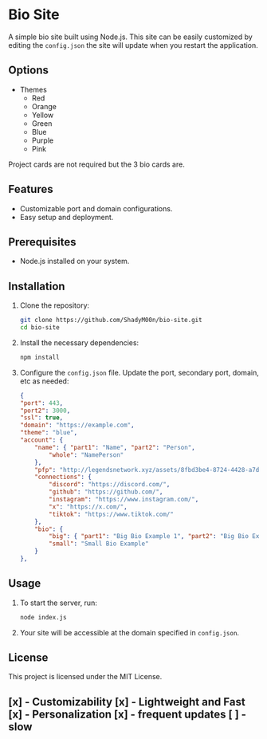 # Bio Site

A simple bio site built using Node.js. This site can be easily customized by editing the `config.json` the site will update when you restart the application.

## Options

- Themes
  - Red
  - Orange
  - Yellow
  - Green
  - Blue
  - Purple
  - Pink

Project cards are not required but the 3 bio cards are.

## Features

- Customizable port and domain configurations.
- Easy setup and deployment.

## Prerequisites

- Node.js installed on your system.

## Installation

1. Clone the repository:

    ```bash
    git clone https://github.com/ShadyM00n/bio-site.git
    cd bio-site
    ```

2. Install the necessary dependencies:

    ```bash
    npm install
    ```

3. Configure the `config.json` file. Update the port, secondary port, domain, etc as needed:

    ```json
    {
    "port": 443,
    "port2": 3000,
    "ssl": true,
    "domain": "https://example.com",
    "theme": "blue",
    "account": {
        "name": { "part1": "Name", "part2": "Person",
            "whole": "NamePerson"
        },
        "pfp": "http://legendsnetwork.xyz/assets/8fbd3be4-8724-4428-a7df-6a6204d64de9.ico",
        "connections": {
            "discord": "https://discord.com/",
            "github": "https://github.com/",
            "instagram": "https://www.instagram.com/",
            "x": "https://x.com/",
            "tiktok": "https://www.tiktok.com/"
        },
        "bio": {
            "big": { "part1": "Big Bio Example 1", "part2": "Big Bio Example 2", "part3": "Big Bio Example 3." },
            "small": "Small Bio Example"
        }
    },
    ```

## Usage

1. To start the server, run:

    ```bash
    node index.js
    ```

2. Your site will be accessible at the domain specified in `config.json`.

## License

This project is licensed under the MIT License.

[x] - Customizability
[x] - Lightweight and Fast
[x] - Personalization
[x] - frequent updates
[ ] - slow
--

